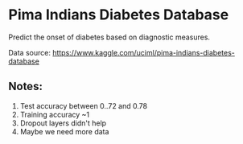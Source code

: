 # Pima Indians Diabetes Database
Predict the onset of diabetes based on diagnostic measures.

Data source: https://www.kaggle.com/uciml/pima-indians-diabetes-database

## Notes:
1. Test accuracy between 0..72 and 0.78
2. Training accuracy ~1
3. Dropout layers didn't help
4. Maybe we need more data